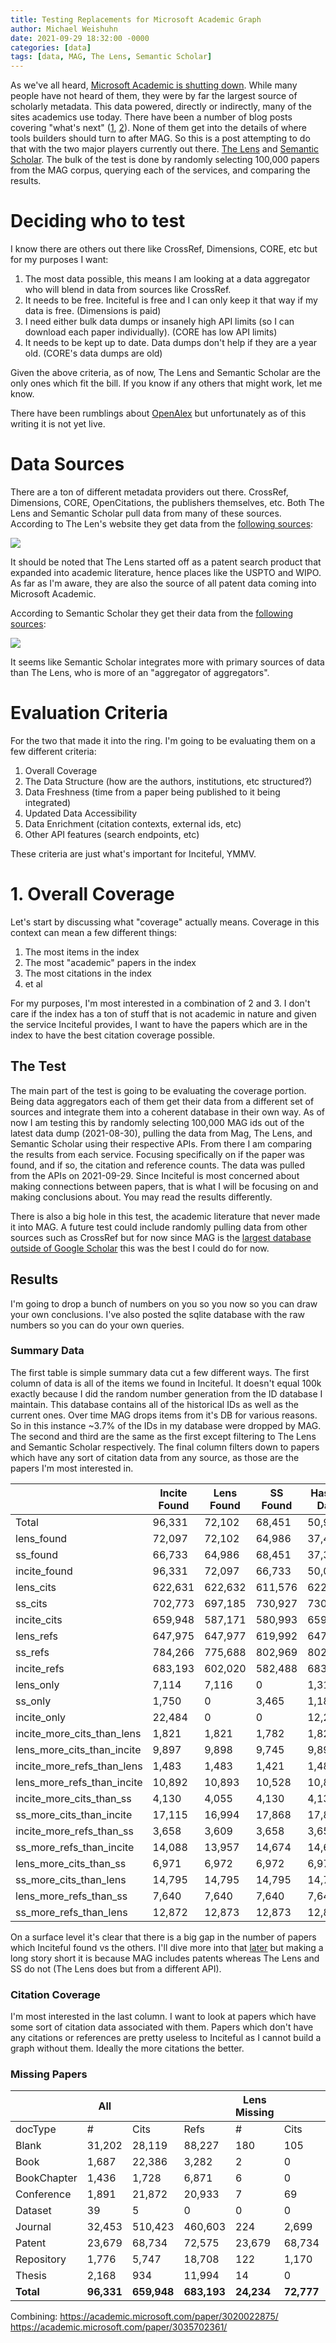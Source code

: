```yaml
---
title: Testing Replacements for Microsoft Academic Graph
author: Michael Weishuhn
date: 2021-09-29 18:32:00 -0000
categories: [data]
tags: [data, MAG, The Lens, Semantic Scholar]
---
```


As we've all heard, [Microsoft Academic is shutting down](https://www.microsoft.com/en-us/research/project/academic/articles/microsoft-academic-to-expand-horizons-with-community-driven-approach/). While many people have not heard of them, they were by far the largest source of scholarly metadata. This data powered, directly or indirectly, many of the sites academics use today. There have been a number of blog posts covering "what's next" ([1](https://www.natureindex.com/news-blog/microsoft-academic-graph-discontinued-whats-next), [2](https://blogs.lse.ac.uk/impactofsocialsciences/2021/05/27/goodbye-microsoft-academic-hello-open-research-infrastructure/)). None of them get into the details of where tools builders should turn to after MAG. So this is a post attempting to do that with the two major players currently out there. [The Lens](https://www.semanticscholar.org/) and [Semantic Scholar](https://www.semanticscholar.org/). The bulk of the test is done by randomly selecting 100,000 papers from the MAG corpus, querying each of the services, and comparing the results.

# Deciding who to test

I know there are others out there like CrossRef, Dimensions, CORE, etc but for my purposes I want:

1. The most data possible, this means I am looking at a data aggregator who will blend in data from sources like CrossRef.
2. It needs to be free. Inciteful is free and I can only keep it that way if my data is free. (Dimensions is paid)
3. I need either bulk data dumps or insanely high API limits (so I can download each paper individually). (CORE has low API limits)
4. It needs to be kept up to date. Data dumps don't help if they are a year old. (CORE's data dumps are old)

Given the above criteria, as of now, The Lens and Semantic Scholar are the only ones which fit the bill. If you know if any others that might work, let me know.

There have been rumblings about [OpenAlex](https://blog.ourresearch.org/openalex-update-june/) but unfortunately as of this writing it is not yet live.

# Data Sources

There are a ton of different metadata providers out there. CrossRef, Dimensions, CORE,
OpenCitations, the publishers themselves, etc. Both The Lens and Semantic Scholar pull data from many of these sources. According to The Len's website they get data from the [following sources](https://www.lens.org/):

![](/assets/img/lens-data-sources.png)

It should be noted that The Lens started off as a patent search product that expanded into academic literature, hence places like the USPTO and WIPO. As far as I'm aware, they are also the source of all patent data coming into Microsoft Academic.

According to Semantic Scholar they get their data from the [following sources](https://www.semanticscholar.org/about/publishers):

![](/assets/img/ss-data-sources.png)

It seems like Semantic Scholar integrates more with primary sources of data than The Lens, who is more of an "aggregator of aggregators".

# Evaluation Criteria

For the two that made it into the ring. I'm going to be evaluating them on a few different criteria:

1. Overall Coverage
2. The Data Structure (how are the authors, institutions, etc structured?)
3. Data Freshness (time from a paper being published to it being integrated)
4. Updated Data Accessibility
5. Data Enrichment (citation contexts, external ids, etc)
6. Other API features (search endpoints, etc)

These criteria are just what's important for Inciteful, YMMV.

# 1. Overall Coverage

Let's start by discussing what "coverage" actually means. Coverage in this context can mean a few different things:

1. The most items in the index
2. The most "academic" papers in the index
3. The most citations in the index
4. et al

For my purposes, I'm most interested in a combination of 2 and 3. I don't care if the index has a ton of stuff that is not academic in nature and given the service Inciteful provides, I want to have the papers which are in the index to have the best citation coverage possible.

## The Test

The main part of the test is going to be evaluating the coverage portion. Being data aggregators each of them get their data from a different set of sources and integrate them into a coherent database in their own way. As of now I am testing this by randomly selecting 100,000 MAG ids out of the latest data dump (2021-08-30), pulling the data from Mag, The Lens, and Semantic Scholar using their respective APIs. From there I am comparing the results from each service. Focusing specifically on if the paper was found, and if so, the citation and reference counts. The data was pulled from the APIs on 2021-09-29. Since Inciteful is most concerned about making connections between papers, that is what I will be focusing on and making conclusions about. You may read the results differently.

There is also a big hole in this test, the academic literature that never made it into MAG. A future test could include randomly pulling data from other sources such as CrossRef but for now since MAG is the [largest database outside of Google Scholar](https://link.springer.com/article/10.1007/s11192-020-03690-4) this was the best I could do for now.

## Results

I'm going to drop a bunch of numbers on you so you now so you can draw your own conclusions. I've also posted the sqlite database with the raw numbers so you can do your own queries.

### Summary Data

The first table is simple summary data cut a few different ways. The first column of data is all of the items we found in Inciteful. It doesn't equal 100k exactly because I did the random number generation from the ID database I maintain. This database contains all of the historical IDs as well as the current ones. Over time MAG drops items from it's DB for various reasons. So in this instance ~3.7% of the IDs in my database were dropped by MAG. The second and third are the same as the first except filtering to The Lens and Semantic Scholar respectively. The final column filters down to papers which have any sort of citation data from any source, as those are the papers I'm most interested in.

|                            | Incite Found | Lens Found | SS Found | Has Cit Data |
| -------------------------- | ------------ | ---------- | -------- | ------------ |
| Total                      | 96,331       | 72,102     | 68,451   | 50,929       |
| lens_found                 | 72,097       | 72,102     | 64,986   | 37,478       |
| ss_found                   | 66,733       | 64,986     | 68,451   | 37,348       |
| incite_found               | 96,331       | 72,097     | 66,733   | 50,046       |
| lens_cits                  | 622,631      | 622,632    | 611,576  | 622,632      |
| ss_cits                    | 702,773      | 697,185    | 730,927  | 730,927      |
| incite_cits                | 659,948      | 587,171    | 580,993  | 659,948      |
| lens_refs                  | 647,975      | 647,977    | 619,992  | 647,977      |
| ss_refs                    | 784,266      | 775,688    | 802,969  | 802,969      |
| incite_refs                | 683,193      | 602,020    | 582,488  | 683,193      |
| lens_only                  | 7,114        | 7,116      | 0        | 1,313        |
| ss_only                    | 1,750        | 0          | 3,465    | 1,183        |
| incite_only                | 22,484       | 0          | 0        | 12,268       |
| incite_more_cits_than_lens | 1,821        | 1,821      | 1,782    | 1,821        |
| lens_more_cits_than_incite | 9,897        | 9,898      | 9,745    | 9,898        |
| incite_more_refs_than_lens | 1,483        | 1,483      | 1,421    | 1,483        |
| lens_more_refs_than_incite | 10,892       | 10,893     | 10,528   | 10,893       |
| incite_more_cits_than_ss   | 4,130        | 4,055      | 4,130    | 4,130        |
| ss_more_cits_than_incite   | 17,115       | 16,994     | 17,868   | 17,868       |
| incite_more_refs_than_ss   | 3,658        | 3,609      | 3,658    | 3,658        |
| ss_more_refs_than_incite   | 14,088       | 13,957     | 14,674   | 14,674       |
| lens_more_cits_than_ss     | 6,971        | 6,972      | 6,972    | 6,972        |
| ss_more_cits_than_lens     | 14,795       | 14,795     | 14,795   | 14,795       |
| lens_more_refs_than_ss     | 7,640        | 7,640      | 7,640    | 7,640        |
| ss_more_refs_than_lens     | 12,872       | 12,873     | 12,873   | 12,873       |

On a surface level it's clear that there is a big gap in the number of papers which Inciteful found vs the others. I'll dive more into that [later](#missing-papers) but making a long story short it is because MAG includes patents whereas The Lens and SS do not (The Lens does but from a different API).

### Citation Coverage

I'm most interested in the last column. I want to look at papers which have some sort of citation data associated with them. Papers which don't have any citations or references are pretty useless to Inciteful as I cannot build a graph without them. Ideally the more citations the better.

### Missing Papers

|             | All        |             |             | Lens Missing |            |            | SS Missing |            |             |
| ----------- | ---------- | ----------- | ----------- | ------------ | ---------- | ---------- | ---------- | ---------- | ----------- |
| docType     | #          | Cits        | Refs        | #            | Cits       | Refs       | #          | Cits       | Refs        |
| Blank       | 31,202     | 28,119      | 88,227      | 180          | 105        | 384        | 5,137      | 2,906      | 4,130       |
| Book        | 1,687      | 22,386      | 3,282       | 2            | 0          | 0          | 134        | 286        | 0           |
| BookChapter | 1,436      | 1,728       | 6,871       | 6            | 0          | 35         | 83         | 35         | 67          |
| Conference  | 1,891      | 21,872      | 20,933      | 7            | 69         | 83         | 101        | 61         | 910         |
| Dataset     | 39         | 5           | 0           | 0            | 0          | 0          | 18         | 1          | 0           |
| Journal     | 32,453     | 510,423     | 460,603     | 224          | 2,699      | 4,825      | 1,257      | 5,483      | 19,033      |
| Patent      | 23,679     | 68,734      | 72,575      | 23,679       | 68,734     | 72,575     | 22,181     | 68,535     | 72,237      |
| Repository  | 1,776      | 5,747       | 18,708      | 122          | 1,170      | 3,271      | 429        | 1,630      | 3,792       |
| Thesis      | 2,168      | 934         | 11,994      | 14           | 0          | 0          | 258        | 18         | 536         |
| **Total**   | **96,331** | **659,948** | **683,193** | **24,234**   | **72,777** | **81,173** | **29,598** | **78,955** | **100,705** |

Combining:
https://academic.microsoft.com/paper/3020022875/
https://academic.microsoft.com/paper/3035702361/
